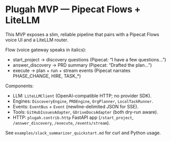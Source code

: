 # Plugah MVP — Pipecat Flows + LiteLLM

This MVP exposes a slim, reliable pipeline that pairs with a Pipecat Flows voice UI and a LiteLLM router.

Flow (voice gateway speaks in italics):
- start_project → discovery questions (Pipecat: “I have a few questions…”) 
- answer_discovery → PRD summary (Pipecat: “Drafted the plan…”) 
- execute → plan + run + stream events (Pipecat narrates PHASE_CHANGE, HIRE, TASK_*)

Components:
- LLM: `LiteLLMClient` (OpenAI-compatible HTTP; no provider SDK).
- Engines: `DiscoveryEngine`, `PRDEngine`, `OrgPlanner`, `LocalTaskRunner`.
- Events: `EventBus` + `Event` (newline-delimited JSON for SSE).
- Tools: `GitHubIssuesAdapter`, `GDriveDocsAdapter` (both dry-run aware).
- HTTP: `plugah.contrib.http` FastAPI app (`/start_project`, `/answer_discovery`, `/execute`, `/events/stream`).

See `examples/slack_summarizer_quickstart.md` for curl and Python usage.
